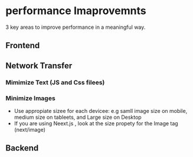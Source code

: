 # performance Imaprovemnts
3 key areas to improve performance in a meaningful way.

## Frontend

## Network Transfer
### Mimimize Text (JS and Css filees)
### Minimize Images
- Use appropiate sizee for each devicee: e.g samll image size on mobile, medium size on tableets, and Large size on Desktop
- If you are using Neext.js , look at the size propety for the Image tag (next/image)

## Backend
